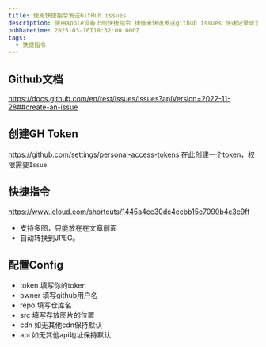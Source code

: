 ```yaml
---
title: 使用快捷指令发送GitHub issues
description: 使用apple设备上的快捷指令 捷径来快速发送github issues 快速记录或当成blog来写
pubDatetime: 2025-03-16T18:32:00.000Z
tags:
  - 快捷指令
---
```

## Github文档

https://docs.github.com/en/rest/issues/issues?apiVersion=2022-11-28##create-an-issue

## 创建GH Token
https://github.com/settings/personal-access-tokens
在此创建一个token，权限需要```Issue```

## 快捷指令
https://www.icloud.com/shortcuts/1445a4ce30dc4ccbb15e7090b4c3e9ff

- 支持多图，只能放在在文章前面
- 自动转换到JPEG。

## 配置Config

- token 填写你的token
- owner 填写github用户名
- repo 填写仓库名
- src 填写存放图片的位置
- cdn 如无其他cdn保持默认
- api 如无其他api地址保持默认
